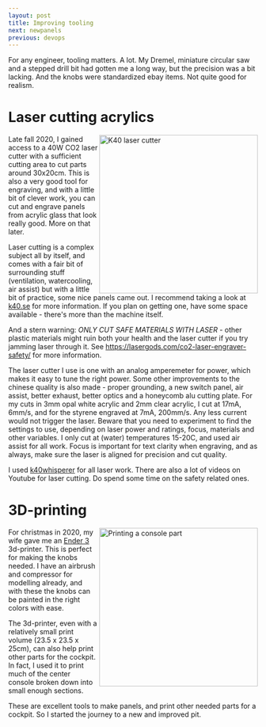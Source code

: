 ```yaml
---
layout: post
title: Improving tooling
next: newpanels
previous: devops
---
```


For any engineer, tooling matters. A lot. My Dremel, miniature circular saw and a stepped drill bit had gotten me a long way, but the precision was a bit lacking. And the knobs were standardized ebay items. Not quite good for realism.

# Laser cutting acrylics
<a href="/viperpit/images/k40.jpg" border="0"><img align="right" width="320" src="/viperpit/images/k40.jpg" alt="K40 laser cutter" /></a>

Late fall 2020, I gained access to a 40W CO2 laser cutter with a sufficient cutting area to cut parts around 30x20cm. This is also a very good tool for engraving, and with a little bit of clever work, you can cut and engrave panels from acrylic glass that look really good. More on that later.

Laser cutting is a complex subject all by itself, and comes with a fair bit of surrounding stuff (ventilation, watercooling, air assist) but with a little bit of practice, some nice panels came out. I recommend taking a look at [k40.se](https://k40.se/) for more information. If you plan on getting one, have some space available - there's more than the machine itself.

And a stern warning: *ONLY CUT SAFE MATERIALS WITH LASER* - other plastic materials might ruin both your health and the laser cutter if you try jamming laser through it. See https://lasergods.com/co2-laser-engraver-safety/ for more information.

The laser cutter I use is one with an analog amperemeter for power, which makes it easy to tune the right power. Some other improvements to the chinese quality is also made - proper grounding, a new switch panel, air assist, better exhaust, better optics and a honeycomb alu cutting plate.  For my cuts in 3mm opal white acrylic and 2mm clear acrylic, I cut at 17mA, 6mm/s, and for the styrene engraved at 7mA, 200mm/s. Any less current would not trigger the laser.  Beware that you need to experiment to find the settings to use, depending on laser power and ratings, focus, materials and other variables. I only cut at (water) temperatures 15-20C, and used air assist for all work. Focus is important for text clarity when engraving, and as always, make sure the laser is aligned for precision and cut quality.

I used [k40whisperer](https://www.scorchworks.com/K40whisperer/k40whisperer.html) for all laser work. There are also a lot of videos on Youtube for laser cutting. Do spend some time on the safety related ones.

# 3D-printing

<a href="/viperpit/images/3d_print.jpg" border="0"><img align="right" width="320" src="/viperpit/images/3d_print.jpg" alt="Printing a console part" /></a>

For christmas in 2020, my wife gave me an [Ender 3](https://www.creality3dofficial.com/products/official-creality-ender-3-3d-printer) 3d-printer. This is perfect for making the knobs needed. I have an airbrush and compressor for modelling already, and with these the knobs can be painted in the right colors with ease.

The 3d-printer, even with a relatively small print volume (23.5 x 23.5 x 25cm), can also help print other parts for the cockpit. In fact, I used it to print much of the center console broken down into small enough sections.

These are excellent tools to make panels, and print other needed parts for a cockpit. So I started the journey to a new and improved pit.
